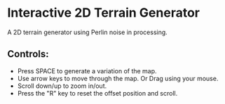 <h1>Interactive 2D Terrain Generator</h1>

A 2D terrain generator using Perlin noise in processing. 

Controls:
---------------------------------------------------------------------------------
- Press SPACE to generate a variation of the map.
- Use arrow keys to move through the map. Or Drag using your mouse.
- Scroll down/up to zoom in/out.
- Press the "R" key to reset the offset position and scroll.
